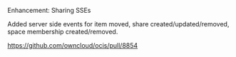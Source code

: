 Enhancement: Sharing SSEs

Added server side events for item moved, share created/updated/removed, space membership created/removed.

https://github.com/owncloud/ocis/pull/8854
